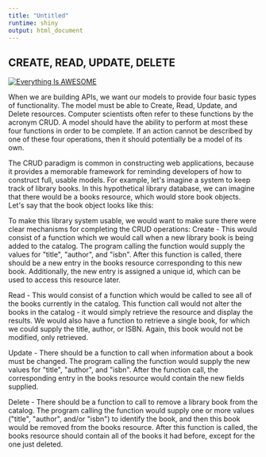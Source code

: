 ```yaml
---
title: "Untitled"
runtime: shiny
output: html_document
---
```


## CREATE, READ, UPDATE, DELETE

[![Everything Is AWESOME](https://img.youtube.com/vi/StTqXEQ2l-Y/0.jpg)](https://www.youtube.com/watch?v=StTqXEQ2l-Y "Everything Is AWESOME")

When we are building APIs, we want our models to provide four basic types of functionality. The model must be able to Create, Read, Update, and Delete resources. Computer scientists often refer to these functions by the acronym CRUD. A model should have the ability to perform at most these four functions in order to be complete. If an action cannot be described by one of these four operations, then it should potentially be a model of its own.

The CRUD paradigm is common in constructing web applications, because it provides a memorable framework for reminding developers of how to construct full, usable models. For example, let's imagine a system to keep track of library books. In this hypothetical library database, we can imagine that there would be a books resource, which would store book objects. Let's say that the book object looks like this:

To make this library system usable, we would want to make sure there were clear mechanisms for completing the CRUD operations:
Create - This would consist of a function which we would call when a new library book is being added to the catalog. The program calling the function would supply the values for "title", "author", and "isbn". After this function is called, there should be a new entry in the books resource corresponding to this new book. Additionally, the new entry is assigned a unique id, which can be used to access this resource later.

Read - This would consist of a function which would be called to see all of the books currently in the catalog. This function call would not alter the books in the catalog - it would simply retrieve the resource and display the results. We would also have a function to retrieve a single book, for which we could supply the title, author, or ISBN. Again, this book would not be modified, only retrieved.

Update - There should be a function to call when information about a book must be changed. The program calling the function would supply the new values for "title", "author", and "isbn". After the function call, the corresponding entry in the books resource would contain the new fields supplied.

Delete - There should be a function to call to remove a library book from the catalog. The program calling the function would supply one or more values ("title", "author", and/or "isbn") to identify the book, and then this book would be removed from the books resource. After this function is called, the books resource should contain all of the books it had before, except for the one just deleted.







